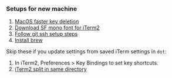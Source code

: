 ### Setups for new machine

1. [MacOS faster key deletion](https://superuser.com/questions/677665/increase-the-speed-at-which-the-delete-key-deletes-things-on-osx)
1. [Download SF mono font for iTerm2](https://developer.apple.com/fonts/)
1. [Follow git ssh setup steps](https://docs.github.com/en/authentication/connecting-to-github-with-ssh/generating-a-new-ssh-key-and-adding-it-to-the-ssh-agent)
1. [Install brew](https://brew.sh/)

Skip these if you update settings from saved iTerm settings in `dot`:

1. In iTerm2, Preferences > Key Bindings to set key shortcuts.
1. [iTerm2 split in same directory](https://apple.stackexchange.com/questions/337377/iterm2-split-vertically-with-current-profile-with-same-working-directory)
